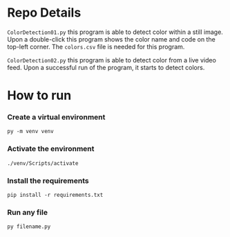 # Repo Details
```ColorDetection01.py``` this program is able to detect color within a still image. Upon a double-click this program shows the color name and code on the top-left corner. The ```colors.csv``` file is needed for this program.

```ColorDetection02.py``` this program is able to detect color from a live video feed. Upon a successful run of the program, it starts to detect colors.


# How to run
### Create a virtual environment

    py -m venv venv

### Activate the environment

    ./venv/Scripts/activate

### Install the requirements

    pip install -r requirements.txt

### Run any file

    py filename.py
